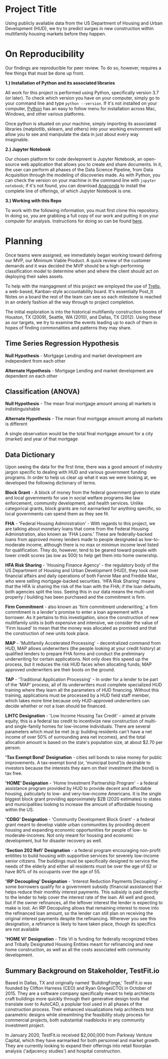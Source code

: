 # Project Title 

Using publicly available data from the US Department of Housing and Urban Development (HUD), we try to predict surges in new construction within multifamily housing markets before they happen.     

# On Reproducibility

Our findings are reproducible for peer review.  To do so, however, requires a few things that must be done up front.

**1.) Installation of Python and its associated libraries**

All work for this project is performed using Python, specifically version 3.7 (or later).  To check which version you have on your computer, simply go to your command line and type ```python --version```.  If it's not installed on your computer, [Python](https://www.python.org) has an easy to follow menu for installation across Mac, Windows, and other various platforms.

Once python is situated on your machine, simply importing its associated libraries (matplotlib, sklearn, and others) into your working environment will allow you to see and manipulate the data in just about every way imaginable.  

**2.) Jupyter Notebook**

Our chosen platform for code devlepment is Jupyter Notebook, an open-source web application that allows you to create and share documents.  In it, the user can perform all phases of the Data Science Pipeline, from Data Acquisition through the modeling of discoveries made.  As with Python, you can check the version on your machine in the command line with ```jupyter notebook```; if it's not found, you can download [Anaconda](https://www.anaconda.com/products/individual) to install the complete line of offerings, of which Jupyter Notebook is one.  

**3.) Working with this Repo**

To work with the following information, you must first clone this repository.  In doing so, you are grabbing a full copy of our work and putting it on your computer for analysis.  Instructions for doing so can be found [here](https://help.github.com/en/github/creating-cloning-and-archiving-repositories/cloning-a-repository).


# Planning

Once teams were assigned, we immediately began working toward defining our MVP, our Minimum Viable Product.  A quick review of the customer demands and it was decided the MVP should be a high-performing classification model to determine when and where the client should act on deploying their sales assets.

To help with the mangagment of this project we employed the use of [Trello](https://trello.com/home), a web-based, Kanban-style accountability board.  It's essentially Post_It Notes on a board the rest of the team can see so each milestone is reached in an orderly fashion all the way through to project completion.

The initial exploration is into the historical multifamily construction booms of Houston, TX (2009), Seattle, WA (2010), and Dallas, TX (2012).  Using these as our targets, we try to examine the events leading up to each of them in hopes of finding commonalities and patterns they may share.  

## Time Series Regression Hypothesis

**Null Hypothesis** - Mortgage Lending and market development are independent from each other

**Alternate Hypothesis** - Mortgage Lending and market development are dependent on each other

## Classification (ANOVA)

**Null Hypothesis** - The mean final mortgage amount among all markets is indistinguishable

**Alternate Hypothesis** - The mean final mortgage amount among all markets is different

A single observation would be the total final mortgage amount for a city (market) and year of that mortgage

## Data Dictionary

Upon seeing the data for the first time, there was a good amount of industry jargon specific to dealing with HUD and various government funding programs.  In order to help us clear up what it was we were looking at, we developed the following dictionary of terms.

**Block Grant** - A block of money from the federal government given to state and local governments for use in social welfare programs like law enforcement, community development, and health services.  Unlike categorical grants, block grants are not earmarked for anything specific, so local governments can spend them as they see fit.  

**FHA** - 'Federal Housing Administration' - With regards to this project, we are talking about monetary loans that come from the Federal Housing Administration, also known as 'FHA Loans.'  These are federally-backed loans from approved money lenders made to people designated as low-to-moderate income, although there is no max or minimun income level listed for qualification.  They do, however, tend to be geared toward people with lower credit scores (as low as 500) to help get them into home ownership.

**HFA Risk Sharing** - 'Housing Finance Agency' - the regulatory body of the US Department of Housing and Urban Development (HUD), they took over financial affairs and daily operations of both Fannie Mae and Freddie Mac, who were selling mortgage-backed securities.  'HFA Risk Sharing' means that the HFA is sharing the risk of the loan with the FHA; if the loan defaults, both agencies split the loss.  Seeing this in our data means the multi-unit property / building has been purchased and the commitment is firm.

**Firm Commitment** - also known as 'firm commitment underwriting,' a firm commitment is a lender's promise to enter a loan agreement with a borrower.  As it pertains to this investigation, since the construction of new multifamily units is both expensive and intensive, we consider the value of 'Firm Issued' to mean that the money was allocated as promised and that the construction of new units took place.

**MAP** - 'Multifamily Accelerated Processing' - decentralized command from HUD, MAP allows underwriters (the people looking at your credit history) at qualified lenders to prepare FHA forms and conduct the preliminary underwriting for certain applications.  Not only does this speed up the process, but it reduces the risk HUD faces when allocating funds; MAP approved underwriters are their boots on the ground.

**TAP** - 'Traditional Application Processing' - In order for a lender to be part of the 'MAP' process, all of its underwriters must complete specialized HUD training where they learn all the parameters of HUD financing.  Without this training, applications must be processed by a HUD field staff member, which takes more time because only HUD-approved underwriters can decide whether or not a loan should be financed.

**LIHTC Designation** - 'Low Income Housing Tax Credit' - aimed at private equity, this is a federal tax credit to incentivize new construction of multi- and single-family homes for low-income individuals.  There are several parameters which must be met (e.g: building residents can't have a net income of over 50% of surrounding area net incomes), and the total allocation amount is based on the state's population size, at about $2.70 per person.

**'Tax Exempt Bond' Designation** - cities sell bonds to raise money for public improvements.  A tax-exempt bond (or, 'municipal bond')is desirable to investors because the interests they earn on their investment (the bond) is tax free.

**'HOME' Designation** - 'Home Investment Partnership Program' - a federal assistance program provided by HUD to provide decent and affordable housing, paticularly to low- and very-low-income Americans.  It is the single biggest block grant providing approximately $2B (2020 estimates) to states and municipalities looking to increase the amount of affordable housing within the US.

**'CDBG' Designation** - 'Community Development Block Grant' - a federal grant meant to develop viable urban communities by providing decent housing and expanding economic opportunities for people of low- to moderate-incomes.  Not only meant for housing and economic development, but for disaster recovery as well.

**'Section 202 Refi' Designation** - a federal program encouraging non-profit entitites to build housing with supportive services for severely low-income senior citizens.  The buildings must be specifically designed to service the needs of the elderly and either all residents must be over the age of 62 or have 80% of its occupants over the age of 55.

**'IRP Decoupling' Designation** - 'Interest Reduction Payments Decoupling' - some borrowers qualify for a government subsidy (financial assistance) that helps reduce their monthly interest payments.  This subsidy is paid directly to the lender to help cover the interest rate of the loan.  All well and good, but if the owner refinances, all the leftover interest the lender is expecting to make is lost.  An IRP Decopuling allows that remaining interest to move into the refinanced loan amount, so the lender can still plan on receiving the original interest payments despite the refinancing.  Wherever you see this designation, a refinance is likely to have taken place, though its specifics are not available 

**'HOME VI' Designation** - Title VI is funding for federally recognized tribes and Tribally Designated Housing Entities meant for refinancing and new home construction, as well as all the costs associated with community development.


## Summary Background on Stakeholder, TestFit.io

Based in Dallas, TX and originally named 'BuildingForge,' TestFit.io was founded by Clifton Harness (CEO) and Ryan Griege(CTO) in October of 2015.  They are a software company specifically meant to help architects craft buildings more quickly through their generative design tools that translate over to AutoCAD, a poplular tool used in all phases of the construction process.  Their enhanced visualizations help architects test parametric designs while streamlining the feasibility study process for commercial projects, both substantial roadblocks in any community investment project.

In January 2020, TestFit.io received $2,000,000 from Parkway Venture Capital, which they have earmarked for both personnel and market growth.  They are currently looking to expand their offerings into retail floorplan analysis ('adjacency studies') and hospital construction.  
